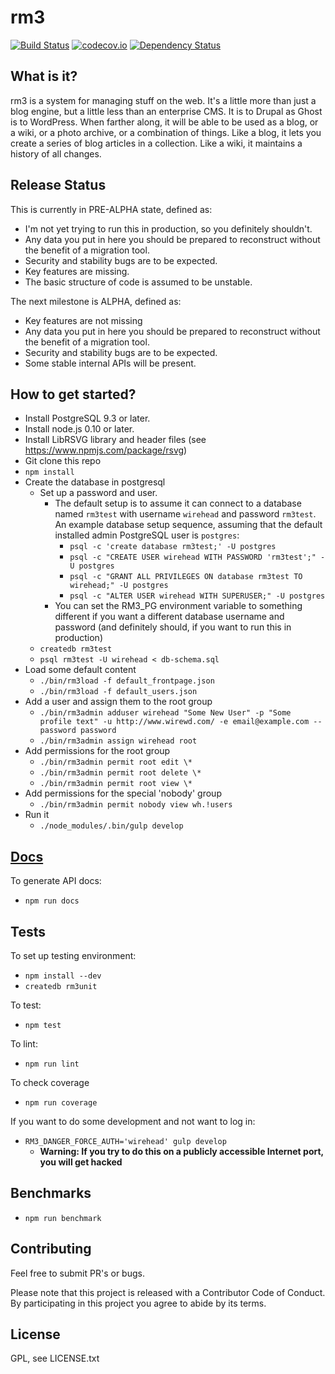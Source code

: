 rm3
===

[![Build Status](https://travis-ci.org/wirehead/rm3.svg?branch=master)](https://travis-ci.org/wirehead/rm3) [![codecov.io](http://codecov.io/github/wirehead/rm3/coverage.svg?branch=master)](http://codecov.io/github/wirehead/rm3?branch=master) [![Dependency Status](https://david-dm.org/wirehead/rm3.svg)](https://david-dm.org/wirehead/rm3)

What is it?
-----------

rm3 is a system for managing stuff on the web. It's a little more than just a blog engine, but a little less than an enterprise CMS. It is to Drupal as Ghost is to WordPress. When farther along, it will be able to be used as a blog, or a wiki, or a photo archive, or a combination of things. Like a blog, it lets you create a series of blog articles in a collection. Like a wiki, it maintains a history of all changes.

Release Status
--------------

This is currently in PRE-ALPHA state, defined as:
* I'm not yet trying to run this in production, so you definitely shouldn't.
* Any data you put in here you should be prepared to reconstruct without the benefit of a migration tool.
* Security and stability bugs are to be expected.
* Key features are missing.
* The basic structure of code is assumed to be unstable.

The next milestone is ALPHA, defined as:
* Key features are not missing
* Any data you put in here you should be prepared to reconstruct without the benefit of a migration tool.
* Security and stability bugs are to be expected.
* Some stable internal APIs will be present.

How to get started?
-------------------

* Install PostgreSQL 9.3 or later.
* Install node.js 0.10 or later.
* Install LibRSVG library and header files (see https://www.npmjs.com/package/rsvg)
* Git clone this repo
* `npm install`
* Create the database in postgresql
  * Set up a password and user.
    * The default setup is to assume it can connect to a database named `rm3test` with username `wirehead` and password `rm3test`.  An example database setup sequence, assuming that the default installed admin PostgreSQL user is `postgres`:
      * `psql -c 'create database rm3test;' -U postgres`
      * `psql -c "CREATE USER wirehead WITH PASSWORD 'rm3test';" -U postgres`
      * `psql -c "GRANT ALL PRIVILEGES ON database rm3test TO wirehead;" -U postgres`
      * `psql -c "ALTER USER wirehead WITH SUPERUSER;" -U postgres`
    * You can set the RM3_PG environment variable to something different if you want a different database username and password (and definitely should, if you want to run this in production)
  * `createdb rm3test`
  * `psql rm3test -U wirehead < db-schema.sql`
* Load some default content
  * `./bin/rm3load -f default_frontpage.json`
  * `./bin/rm3load -f default_users.json`
* Add a user and assign them to the root group
  * `./bin/rm3admin adduser wirehead "Some New User" -p "Some profile text" -u http://www.wirewd.com/ -e email@example.com --password password`
  * `./bin/rm3admin assign wirehead root`
* Add permissions for the root group
  * `./bin/rm3admin permit root edit \*`
  * `./bin/rm3admin permit root delete \*`
  * `./bin/rm3admin permit root view \*`
* Add permissions for the special 'nobody' group
  * `./bin/rm3admin permit nobody view wh.!users`
* Run it
  * `./node_modules/.bin/gulp develop`

[Docs](docs)
----

To generate API docs:

* `npm run docs`

Tests
-----

To set up testing environment:
* `npm install --dev`
* `createdb rm3unit`

To test:

* `npm test`

To lint:

* `npm run lint`

To check coverage

* `npm run coverage`

If you want to do some development and not want to log in:

* `RM3_DANGER_FORCE_AUTH='wirehead' gulp develop`
  - **Warning: If you try to do this on a publicly accessible Internet port, you will get hacked**

Benchmarks
----------

* `npm run benchmark`

Contributing
------------

Feel free to submit PR's or bugs.

Please note that this project is released with a Contributor Code of Conduct. By participating in this project you agree to abide by its terms.

License
-------

GPL, see LICENSE.txt
